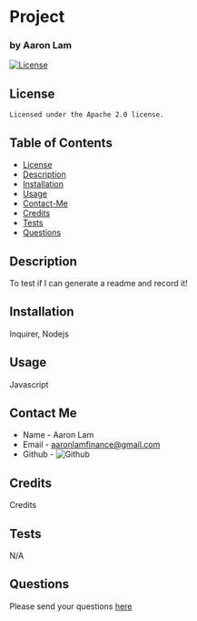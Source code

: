 
  # Project
  ### by Aaron Lam


  [![License](https://img.shields.io/badge/License-Apache_2.0-blue.svg)](https://opensource.org/licenses/Apache-2.0)
  ## License
    Licensed under the Apache 2.0 license.


  ## Table of Contents
  * [License](#license)
  * [Description](#description)
  * [Installation](#instillation)
  * [Usage](#usage)
  * [Contact-Me](#contact-me)
  * [Credits](#credits)
  * [Tests](#tests)
  * [Questions](#questions)

  ## Description
  To test if I can generate a readme and record it!

  ## Installation
  Inquirer, Nodejs

  ## Usage
  Javascript
  
  ## Contact Me
  * Name - Aaron Lam
  * Email - aaronlamfinance@gmail.com
  * Github - ![Github](https://github.com/alam2tg)
  
  ## Credits
  Credits

  ## Tests
  N/A

  ## Questions
   Please send your questions [here](mailto:aaronlamfinance@gmail.com)
  